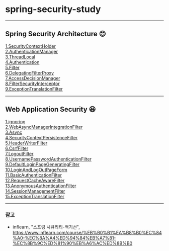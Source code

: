 # spring-security-study

* * *

## Spring Security Architecture &#128522;
[1.SecurityContextHolder](https://github.com/hyuuny/spring-security-study/blob/master/markdown/architecture/1.SecurityContextHolder.md)   
[2.AuthenticationManager](https://github.com/hyuuny/spring-security-study/blob/master/markdown/architecture/2.AuthenticationManager.md)  
[3.ThreadLocal](https://github.com/hyuuny/spring-security-study/blob/master/markdown/architecture/3.TheadLocal.md)  
[4.Authentication](https://github.com/hyuuny/spring-security-study/blob/master/markdown/architecture/4.Authentication.md)  
[5.Filter](https://github.com/hyuuny/spring-security-study/blob/master/markdown/architecture/5.Filter.md)  
[6.DelegatingFilterProxy](https://github.com/hyuuny/spring-security-study/blob/master/markdown/architecture/6.DelegatingFilterProxy.md)  
[7.AccessDecisionManager](https://github.com/hyuuny/spring-security-study/blob/master/markdown/architecture/7.AccessDecisionManager.md)   
[8.FilterSecurityInterceptor](https://github.com/hyuuny/spring-security-study/blob/master/markdown/architecture/8.FilterSecurityInterceptor.md)  
[9.ExceptionTranslationFilter](https://github.com/hyuuny/spring-security-study/blob/master/markdown/architecture/9.ExceptionTranslationFilter.md)   


* * *

## Web Application Security 😆
[1.ignoring](https://github.com/hyuuny/spring-security-study/blob/master/markdown/webapplicationsecurity/1.ignoring.md)   
[2.WebAsyncManagerIntegrationFilter](https://github.com/hyuuny/spring-security-study/blob/master/markdown/webapplicationsecurity/2.WebAsyncManagerIntegrationFilter.md)   
[3.Async](https://github.com/hyuuny/spring-security-study/blob/master/markdown/webapplicationsecurity/3.Async.md)   
[4.SecurityContextPersistenceFilter](https://github.com/hyuuny/spring-security-study/blob/master/markdown/webapplicationsecurity/4.SecurityContextPersistenceFilter.md)   
[5.HeaderWriterFilter](https://github.com/hyuuny/spring-security-study/blob/master/markdown/webapplicationsecurity/5.HeaderWriterFilter.md)   
[6.CsrfFilter](https://github.com/hyuuny/spring-security-study/blob/master/markdown/webapplicationsecurity/6.%20CsrfFilter.md)   
[7.LogoutFilter](https://github.com/hyuuny/spring-security-study/blob/master/markdown/webapplicationsecurity/7.LogoutFilter.md)   
[8.UsernamePasswordAuthenticationFilter](https://github.com/hyuuny/spring-security-study/blob/master/markdown/webapplicationsecurity/8.UsernamePasswordAuthenticationFilter.md)   
[9.DefaultLoginPageGeneratingFilter](https://github.com/hyuuny/spring-security-study/blob/master/markdown/webapplicationsecurity/9.DefaultLoginPageGeneratingFilter.md)   
[10.LoginAndLogOutPageForm](https://github.com/hyuuny/spring-security-study/blob/master/markdown/webapplicationsecurity/10.LoginAndLogOutPageForm.md)   
[11.BasicAuthenticationFilter](https://github.com/hyuuny/spring-security-study/blob/master/markdown/webapplicationsecurity/11.BasicAuthenticationFilter.md)   
[12.RequestCacheAwareFilter](https://github.com/hyuuny/spring-security-study/blob/master/markdown/webapplicationsecurity/12.RequestCacheAwareFilter.md)   
[13.AnonymousAuthenticationFilter](https://github.com/hyuuny/spring-security-study/blob/master/markdown/webapplicationsecurity/13.AnonymousAuthenticationFilter.md)   
[14.SessionManagementFilter](https://github.com/hyuuny/spring-security-study/blob/master/markdown/webapplicationsecurity/14.SessionManagementFilter.md)   
[15.ExceptionTranslationFilter](https://github.com/hyuuny/spring-security-study/blob/master/markdown/webapplicationsecurity/15.ExceptionTranslationFilter.md)   



* * *

### 참고  
- inflearn, "스프링 시큐리티-백기선", https://www.inflearn.com/course/%EB%B0%B1%EA%B8%B0%EC%84%A0-%EC%8A%A4%ED%94%84%EB%A7%81-%EC%8B%9C%ED%81%90%EB%A6%AC%ED%8B%B0
